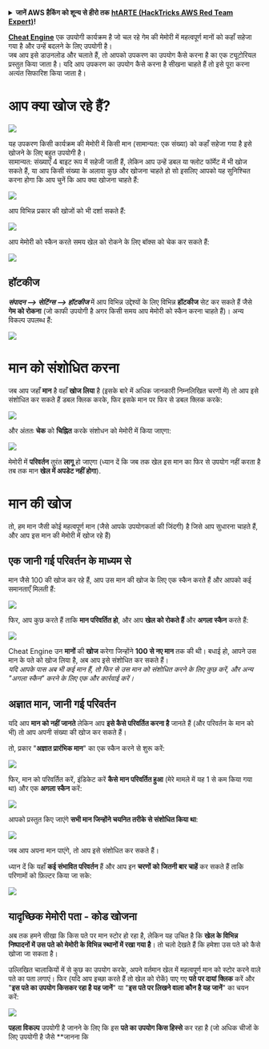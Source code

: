 <details>

<summary><strong>जानें AWS हैकिंग को शून्य से हीरो तक</strong> <a href="https://training.hacktricks.xyz/courses/arte"><strong>htARTE (HackTricks AWS Red Team Expert)</strong></a><strong>!</strong></summary>

HackTricks का समर्थन करने के अन्य तरीके:

* यदि आप चाहते हैं कि आपकी **कंपनी HackTricks में विज्ञापित हो** या **HackTricks को PDF में डाउनलोड** करें तो [**सब्सक्रिप्शन प्लान्स**](https://github.com/sponsors/carlospolop) देखें!
* [**आधिकारिक PEASS और HackTricks स्वैग**](https://peass.creator-spring.com) प्राप्त करें
* [**The PEASS Family**](https://opensea.io/collection/the-peass-family) की खोज करें, हमारा विशेष [**NFTs**](https://opensea.io/collection/the-peass-family) संग्रह
* **शामिल हों** 💬 [**डिस्कॉर्ड समूह**](https://discord.gg/hRep4RUj7f) या [**टेलीग्राम समूह**](https://t.me/peass) या **Twitter** 🐦 [**@carlospolopm**](https://twitter.com/hacktricks_live)** को **फॉलो** करें।
* **हैकिंग ट्रिक्स साझा करें** द्वारा PRs सबमिट करके [**HackTricks**](https://github.com/carlospolop/hacktricks) और [**HackTricks Cloud**](https://github.com/carlospolop/hacktricks-cloud) github repos में।

</details>


[**Cheat Engine**](https://www.cheatengine.org/downloads.php) एक उपयोगी कार्यक्रम है जो चल रहे गेम की मेमोरी में महत्वपूर्ण मानों को कहाँ सहेजा गया है और उन्हें बदलने के लिए उपयोगी है।\
जब आप इसे डाउनलोड और चलाते हैं, तो आपको उपकरण का उपयोग कैसे करना है का एक ट्यूटोरियल प्रस्तुत किया जाता है। यदि आप उपकरण का उपयोग कैसे करना है सीखना चाहते हैं तो इसे पूरा करना अत्यंत सिफारिश किया जाता है।

# आप क्या खोज रहे हैं?

![](<../../.gitbook/assets/image (580).png>)

यह उपकरण किसी कार्यक्रम की मेमोरी में किसी मान (सामान्यत: एक संख्या) को कहाँ सहेजा गया है इसे खोजने के लिए बहुत उपयोगी है।\
सामान्यत: संख्याएँ 4 बाइट रूप में सहेजी जाती हैं, लेकिन आप उन्हें डबल या फ्लोट फॉर्मेट में भी खोज सकते हैं, या आप किसी संख्या के अलावा कुछ और खोजना चाहते हो सो इसलिए आपको यह सुनिश्चित करना होगा कि आप चुनें कि आप क्या खोजना चाहते हैं:

![](<../../.gitbook/assets/image (581).png>)

आप विभिन्न प्रकार की खोजों को भी दर्शा सकते हैं:

![](<../../.gitbook/assets/image (582).png>)

आप मेमोरी को स्कैन करते समय खेल को रोकने के लिए बॉक्स को चेक कर सकते हैं:

![](<../../.gitbook/assets/image (584).png>)

## हॉटकीज

_**संपादन --> सेटिंग्स --> हॉटकीज**_ में आप विभिन्न उद्देश्यों के लिए विभिन्न **हॉटकीज** सेट कर सकते हैं जैसे **गेम को रोकना** (जो काफी उपयोगी है अगर किसी समय आप मेमोरी को स्कैन करना चाहते हैं)। अन्य विकल्प उपलब्ध हैं:

![](<../../.gitbook/assets/image (583).png>)

# मान को संशोधित करना

जब आप जहाँ **मान** है वहाँ **खोज लिया** है (इसके बारे में अधिक जानकारी निम्नलिखित चरणों में) तो आप इसे संशोधित कर सकते हैं डबल क्लिक करके, फिर इसके मान पर फिर से डबल क्लिक करके:

![](<../../.gitbook/assets/image (585).png>)

और अंततः **चेक** को **चिह्नित** करके संशोधन को मेमोरी में किया जाएगा:

![](<../../.gitbook/assets/image (586).png>)

मेमोरी में **परिवर्तन** तुरंत **लागू** हो जाएगा (ध्यान दें कि जब तक खेल इस मान का फिर से उपयोग नहीं करता है तब तक मान **खेल में अपडेट नहीं होगा**).

# मान की खोज

तो, हम मान जैसी कोई महत्वपूर्ण मान (जैसे आपके उपयोगकर्ता की जिंदगी) है जिसे आप सुधारना चाहते हैं, और आप इस मान की मेमोरी में खोज रहे हैं)

## एक जानी गई परिवर्तन के माध्यम से

मान जैसे 100 की खोज कर रहे हैं, आप उस मान की खोज के लिए एक स्कैन करते हैं और आपको कई समानताएँ मिलती हैं:

![](<../../.gitbook/assets/image (587).png>)

फिर, आप कुछ करते हैं ताकि **मान परिवर्तित हो**, और आप **खेल को रोकते हैं** और **अगला स्कैन** करते हैं:

![](<../../.gitbook/assets/image (588).png>)

Cheat Engine उन **मानों** की **खोज** करेगा जिन्होंने **100 से नए मान** तक की थी। बधाई हो, आपने उस मान के पते को खोज लिया है, अब आप इसे संशोधित कर सकते हैं।\
_यदि आपके पास अब भी कई मान हैं, तो फिर से उस मान को संशोधित करने के लिए कुछ करें, और अन्य "अगला स्कैन" करने के लिए एक और कार्रवाई करें।_

## अज्ञात मान, जानी गई परिवर्तन

यदि आप **मान को नहीं जानते** लेकिन आप **इसे कैसे परिवर्तित करना है** जानते हैं (और परिवर्तन के मान को भी) तो आप अपनी संख्या की खोज कर सकते हैं।

तो, प्रकार "**अज्ञात प्रारंभिक मान**" का एक स्कैन करने से शुरू करें:

![](<../../.gitbook/assets/image (589).png>)

फिर, मान को परिवर्तित करें, इंडिकेट करें **कैसे** **मान परिवर्तित हुआ** (मेरे मामले में यह 1 से कम किया गया था) और एक **अगला स्कैन** करें:

![](<../../.gitbook/assets/image (590).png>)

आपको प्रस्तुत किए जाएंगे **सभी मान जिन्होंने चयनित तरीके से संशोधित किया था**:

![](<../../.gitbook/assets/image (591).png>)

जब आप अपना मान पाएंगे, तो आप इसे संशोधित कर सकते हैं।

ध्यान दें कि यहाँ **कई संभावित परिवर्तन** हैं और आप इन **चरणों को जितनी बार चाहें** कर सकते हैं ताकि परिणामों को फ़िल्टर किया जा सके:

![](<../../.gitbook/assets/image (592).png>)

## यादृच्छिक मेमोरी पता - कोड खोजना

अब तक हमने सीखा कि किस पते पर मान स्टोर हो रहा है, लेकिन यह उचित है कि **खेल के विभिन्न निष्पादनों में उस पते को मेमोरी के विभिन्न स्थानों में रखा गया है**। तो चलो देखते हैं कि हमेशा उस पते को कैसे खोजा जा सकता है।

उल्लिखित चालाकियों में से कुछ का उपयोग करके, अपने वर्तमान खेल में महत्वपूर्ण मान को स्टोर करने वाले पते का पता लगाएं। फिर (यदि आप इच्छा करते हैं तो खेल को रोकें) पाए गए **पते पर दायां क्लिक** करें और "**इस पते का उपयोग किसकर रहा है यह जानें**" या "**इस पते पर लिखने वाला कौन है यह जानें**" का चयन करें:

![](<../../.gitbook/assets/image (593).png>)

**पहला विकल्प** उपयोगी है जानने के लिए कि इस **पते का उपयोग किस हिस्से** कर रहा है (जो अधिक चीजों के लिए उपयोगी है जैसे **जानना कि
